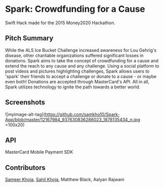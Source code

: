 # Spark: Crowdfunding for a Cause
Swift Hack made for the 2015 Money2020 Hackathon.

## Pitch Summary

While the ALS Ice Bucket Challenge increased awareness for Lou Gehrig's disease, other charitable organizations suffered significant losses in donations. Spark aims to take the concept of crowdfunding for a cause and extend the reach to any cause and any challenge. Using a social platform to post videos and pictures highlighting challenges, Spark allows users to 'spark' their friends to accept a challenge or donate to a cause - or maybe even both! Donations are accepted through MasterCard's API. All in all, Spark utilizes technology to ignite the path towards a better world.

## Screenshots

![myimage-alt-tag](https://github.com/samkho10/Spark-App/blob/master/12167984_937630836286023_1878135434_n.jpg =100x20)

## API
MasterCard Mobile Payment SDK

## Contributors
[Sameer Khoja](http://sameerkhoja.com), [Sahil Khoja](http://sahkho.com), Matthew Black, Aalyan Rajwani

